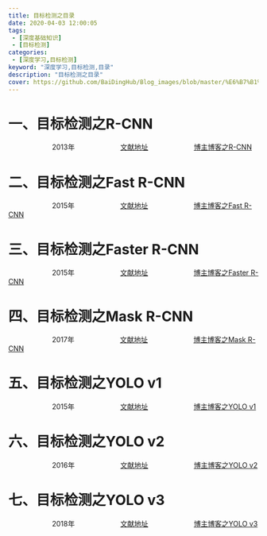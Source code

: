 ```yaml
---
title: 目标检测之目录
date: 2020-04-03 12:00:05
tags:
 - [深度基础知识]
 - [目标检测]
categories: 
 - [深度学习,目标检测]
keyword: "深度学习,目标检测,目录"
description: "目标检测之目录"
cover: https://github.com/BaiDingHub/Blog_images/blob/master/%E6%B7%B1%E5%BA%A6%E5%AD%A6%E4%B9%A0/%E7%9B%AE%E6%A0%87%E6%A3%80%E6%B5%8B/%E7%9B%AE%E6%A0%87%E6%A3%80%E6%B5%8B%E4%B9%8B%E7%9B%AE%E5%BD%95/cover.png?raw=true
---
```


<meta name="referrer" content="no-referrer"/>

# 一、目标检测之R-CNN
&emsp;&emsp;&emsp;&emsp;&emsp;&emsp; 2013年
&emsp;&emsp;&emsp;&emsp;&emsp;&emsp; [文献地址](https://arxiv.org/abs/1311.2524)
&emsp;&emsp;&emsp;&emsp;&emsp;&emsp; [博主博客之R-CNN](https://blog.csdn.net/StardustYu/article/details/96189062)

# 二、目标检测之Fast R-CNN
&emsp;&emsp;&emsp;&emsp;&emsp;&emsp; 2015年
&emsp;&emsp;&emsp;&emsp;&emsp;&emsp; [文献地址](https://www.cv-foundation.org/openaccess/content_iccv_2015/papers/Girshick_Fast_R-CNN_ICCV_2015_paper.pdf)
&emsp;&emsp;&emsp;&emsp;&emsp;&emsp; [博主博客之Fast R-CNN](https://blog.csdn.net/StardustYu/article/details/96431859)


# 三、目标检测之Faster R-CNN
&emsp;&emsp;&emsp;&emsp;&emsp;&emsp; 2015年
&emsp;&emsp;&emsp;&emsp;&emsp;&emsp; [文献地址](https://arxiv.org/abs/1506.01497)
&emsp;&emsp;&emsp;&emsp;&emsp;&emsp; [博主博客之Faster R-CNN](https://blog.csdn.net/StardustYu/article/details/97538209)

# 四、目标检测之Mask R-CNN
&emsp;&emsp;&emsp;&emsp;&emsp;&emsp; 2017年
&emsp;&emsp;&emsp;&emsp;&emsp;&emsp; [文献地址](https://arxiv.org/abs/1703.06870)
&emsp;&emsp;&emsp;&emsp;&emsp;&emsp; [博主博客之Mask R-CNN](https://blog.csdn.net/StardustYu/article/details/98460217)


# 五、目标检测之YOLO v1
&emsp;&emsp;&emsp;&emsp;&emsp;&emsp; 2015年
&emsp;&emsp;&emsp;&emsp;&emsp;&emsp; [文献地址](https://arxiv.org/pdf/1506.02640.pdf)
&emsp;&emsp;&emsp;&emsp;&emsp;&emsp; [博主博客之YOLO v1](https://blog.csdn.net/StardustYu/article/details/98740502)


# 六、目标检测之YOLO v2
&emsp;&emsp;&emsp;&emsp;&emsp;&emsp; 2016年
&emsp;&emsp;&emsp;&emsp;&emsp;&emsp; [文献地址](https://arxiv.org/abs/1612.08242)
&emsp;&emsp;&emsp;&emsp;&emsp;&emsp; [博主博客之YOLO v2](https://blog.csdn.net/StardustYu/article/details/98871610)


# 七、目标检测之YOLO v3
&emsp;&emsp;&emsp;&emsp;&emsp;&emsp; 2018年
&emsp;&emsp;&emsp;&emsp;&emsp;&emsp; [文献地址](https://pjreddie.com/media/files/papers/YOLOv3.pdf)
&emsp;&emsp;&emsp;&emsp;&emsp;&emsp; [博主博客之YOLO v3](https://blog.csdn.net/StardustYu/article/details/98883870)

